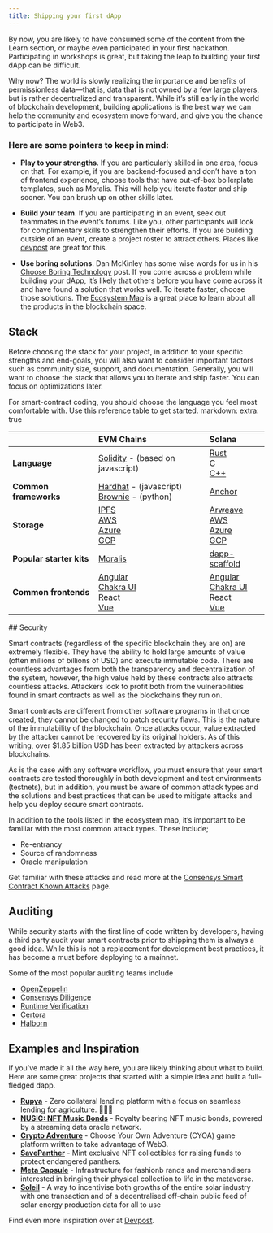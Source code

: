 ```yaml
---
title: Shipping your first dApp
---
```


By now, you are likely to have consumed some of the content from the Learn section, or maybe even participated in your
first hackathon. Participating in workshops is great, but taking the leap to building your first dApp can be difficult.

Why now? The world is slowly realizing the importance and benefits of permissionless data—that is, data that is not
owned by a few large players, but is rather decentralized and transparent. While it’s still early in the world of
blockchain development, building applications is the best way we can help the community and ecosystem move forward, and
give you the chance to participate in Web3.

### Here are some pointers to keep in mind:

- **Play to your strengths**. If you are particularly skilled in one area, focus on that. For example, if you are
  backend-focused and don’t have a ton of frontend experience, choose tools that have out-of-box boilerplate templates,
  such as Moralis. This will help you iterate faster and ship sooner. You can brush up on other skills later.

- **Build your team**. If you are participating in an event, seek out teammates in the event’s forums. Like you, other
  participants will look for complimentary skills to strengthen their efforts. If you are building outside of an event,
  create a project roster to attract others. Places like [devpost](https://devpost.com/software) are great for this.

- **Use boring solutions**. Dan McKinley has some wise words for us in his
  [Choose Boring Technology](https://mcfunley.com/choose-boring-technology) post. If you come across a problem while
  building your dApp, it’s likely that others before you have come across it and have found a solution that works well.
  To iterate faster, choose those solutions. The
  [Ecosystem Map](https://www.figma.com/proto/U6iAHSsDlqoJfOaNwRigeO/Ecosystem-Tools-Map?page-id=0%3A1&node-id=2%3A1242&viewport=264%2C48%2C0.68&scaling=scale-down)
  is a great place to learn about all the products in the blockchain space.

## Stack

Before choosing the stack for your project, in addition to your specific strengths and end-goals, you will also want to
consider important factors such as community size, support, and documentation. Generally, you will want to choose the
stack that allows you to iterate and ship faster. You can focus on optimizations later.

For smart-contract coding, you should choose the language you feel most comfortable with. Use this reference table to
get started. markdown: extra: true

<div className="table-wrapper" markdown="1">

|                          | EVM Chains                                                                                                                                                                                               | Solana                                                                                                                                                                                                              |
| :----------------------- | :------------------------------------------------------------------------------------------------------------------------------------------------------------------------------------------------------- | :------------------------------------------------------------------------------------------------------------------------------------------------------------------------------------------------------------------ |
| **Language**             | [Solidity](https://docs.soliditylang.org/en/v0.8.13/) - (based on javascript)                                                                                                                            | [Rust](https://www.rust-lang.org/)<br /> [C](https://www.iso.org/standard/74528.html)<br /> [C++](https://isocpp.org/)                                                                                              |
| **Common frameworks**    | [Hardhat](https://hardhat.org/) - (javascript)<br /> [Brownie](https://eth-brownie.readthedocs.io/en/stable/index.html) - (python)                                                                       | [Anchor](https://book.anchor-lang.com/)                                                                                                                                                                             |
| **Storage**              | [IPFS](https://ipfs.io/)<br /> [AWS](https://aws.amazon.com/s3/)<br /> [Azure](https://docs.microsoft.com/en-us/azure/storage/common/storage-introduction)<br /> [GCP](https://cloud.google.com/storage) | [Arweave](https://www.arweave.org/)<br /> [AWS](https://aws.amazon.com/s3/)<br /> [Azure](https://docs.microsoft.com/en-us/azure/storage/common/storage-introduction)<br /> [GCP](https://cloud.google.com/storage) |
| **Popular starter kits** | [Moralis](https://moralis.io/)                                                                                                                                                                           | [dapp-scaffold](https://github.com/solana-labs/dapp-scaffold)                                                                                                                                                       |
| **Common frontends**     | [Angular](https://angular.io/)<br /> [Chakra UI](https://chakra-ui.com/)<br /> [React](https://reactjs.org/)<br /> [Vue](https://vuejs.org/)                                                             | [Angular](https://angular.io/)<br /> [Chakra UI](https://chakra-ui.com/)<br /> [React](https://reactjs.org/)<br /> [Vue](https://vuejs.org/)                                                                        |

</div>
## Security

Smart contracts (regardless of the specific blockchain they are on) are extremely flexible. They have the ability to
hold large amounts of value (often millions of billions of USD) and execute immutable code. There are countless
advantages from both the transparency and decentralization of the system, however, the high value held by these
contracts also attracts countless attacks. Attackers look to profit both from the vulnerabilities found in smart
contracts as well as the blockchains they run on.

Smart contracts are different from other software programs in that once created, they cannot be changed to patch
security flaws. This is the nature of the immutability of the blockchain. Once attacks occur, value extracted by the
attacker cannot be recovered by its original holders. As of this writing, over $1.85 billion USD has been extracted by
attackers across blockchains.

As is the case with any software workflow, you must ensure that your smart contracts are tested thoroughly in both
development and test environments (testnets), but in addition, you must be aware of common attack types and the
solutions and best practices that can be used to mitigate attacks and help you deploy secure smart contracts.

In addition to the tools listed in the ecosystem map, it’s important to be familiar with the most common attack types.
These include;

- Re-entrancy
- Source of randomness
- Oracle manipulation

Get familiar with these attacks and read more at the
[Consensys Smart Contract Known Attacks](https://consensys.github.io/smart-contract-best-practices/attacks/) page.

## Auditing

While security starts with the first line of code written by developers, having a third party audit your smart contracts
prior to shipping them is always a good idea. While this is not a replacement for development best practices, it has
become a must before deploying to a mainnet.

Some of the most popular auditing teams include

- [OpenZeppelin](https://openzeppelin.com/security-audits/)
- [Consensys Diligence](https://consensys.net/diligence/)
- [Runtime Verification](https://runtimeverification.com/smartcontract/)
- [Certora](https://www.certora.com/)
- [Halborn](https://halborn.com/)

## Examples and Inspiration

If you’ve made it all the way here, you are likely thinking about what to build. Here are some great projects that
started with a simple idea and built a full-fledged dapp.

- [**Rupya**](https://devfolio.co/submissions/rupya-776b) - Zero collateral lending platform with a focus on seamless
  lending for agriculture. 🧑🏽‍🌾
- [**NUSIC: NFT Music Bonds**](https://devpost.com/software/nusic-nft-music-oracle) - Royalty bearing NFT music bonds,
  powered by a streaming data oracle network.
- [**Crypto Adventure**](https://github.com/otaiga/CryptoAdventure) - Choose Your Own Adventure (CYOA) game platform
  written to take advantage of Web3.
- [**SavePanther**](https://showcase.ethglobal.com/roadtoweb3/savepanther) - Mint exclusive NFT collectibles for raising
  funds to protect endangered panthers.
- [**Meta Capsule**](https://showcase.ethglobal.com/buildquest/meta-capsule-x30ba) - Infrastructure for fashionb rands
  and merchandisers interested in bringing their physical collection to life in the metaverse.
- [**Soleil**](https://devpost.com/software/soleil) - A way to incentivise both growths of the entire solar industry
  with one transaction and of a decentralised off-chain public feed of solar energy production data for all to use

Find even more inspiration over at [Devpost](https://devpost.com/software/built-with/blockchain).
